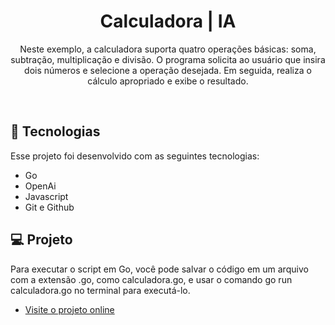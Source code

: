 <h1 align="center">Calculadora | IA</h1>

<p align="center">Neste exemplo, a calculadora suporta quatro operações básicas: soma, subtração, multiplicação e divisão. O programa solicita ao usuário que insira dois números e selecione a operação desejada. Em seguida, realiza o cálculo apropriado e exibe o resultado.<br/>
</p>

<br>

## 🚀 Tecnologias

Esse projeto foi desenvolvido com as seguintes tecnologias:

- Go
- OpenAi
- Javascript 
- Git e Github
  

## 💻 Projeto

Para executar o script em Go, você pode salvar o código em um arquivo com a extensão .go, como calculadora.go, e usar o comando go run calculadora.go no terminal para executá-lo.
- [Visite o projeto online](https://chat-gpt-bot-rouge.vercel.app/)
